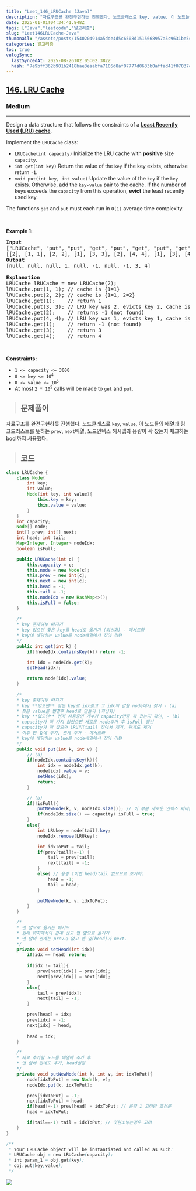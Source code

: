 ```yaml
---
title: "Leet_146_LRUCache (Java)"
description: "자료구조를 완전구현하듯 진행했다. 노드클래스로 key, value, 이 노드들의 배열과 링크드리스트를 뜻하는 prev, next배열, 노드인덱스 해시맵과 용량이 꽉 찼는지 체크하는 bool까지 사용했다.}/\*\*Your LRUCache object will be in"
date: 2025-01-01T04:34:41.848Z
tags: ["Java","leetcode","알고리즘"]
slug: "Leet146LRUCache-Java"
thumbnail: "/assets/posts/1540204914a5dde4d5c6508d1515668957a5c9631be5c727c52dd6a7bb38f475.png"
categories: 알고리즘
toc: true
velogSync:
  lastSyncedAt: 2025-08-26T02:05:02.382Z
  hash: "7e9bff362b901b2418bae3eaabfa7105d8af07777d0633b0affad41f07037cfa"
---
```


<h2><a href="https://leetcode.com/problems/lru-cache">146. LRU Cache</a></h2><h3>Medium</h3><hr><p>Design a data structure that follows the constraints of a <strong><a href="https://en.wikipedia.org/wiki/Cache_replacement_policies#LRU" target="_blank">Least Recently Used (LRU) cache</a></strong>.</p>

<p>Implement the <code>LRUCache</code> class:</p>

<ul>
	<li><code>LRUCache(int capacity)</code> Initialize the LRU cache with <strong>positive</strong> size <code>capacity</code>.</li>
	<li><code>int get(int key)</code> Return the value of the <code>key</code> if the key exists, otherwise return <code>-1</code>.</li>
	<li><code>void put(int key, int value)</code> Update the value of the <code>key</code> if the <code>key</code> exists. Otherwise, add the <code>key-value</code> pair to the cache. If the number of keys exceeds the <code>capacity</code> from this operation, <strong>evict</strong> the least recently used key.</li>
</ul>

<p>The functions <code>get</code> and <code>put</code> must each run in <code>O(1)</code> average time complexity.</p>

<p>&nbsp;</p>
<p><strong class="example">Example 1:</strong></p>

<pre>
<strong>Input</strong>
[&quot;LRUCache&quot;, &quot;put&quot;, &quot;put&quot;, &quot;get&quot;, &quot;put&quot;, &quot;get&quot;, &quot;put&quot;, &quot;get&quot;, &quot;get&quot;, &quot;get&quot;]
[[2], [1, 1], [2, 2], [1], [3, 3], [2], [4, 4], [1], [3], [4]]
<strong>Output</strong>
[null, null, null, 1, null, -1, null, -1, 3, 4]

<strong>Explanation</strong>
LRUCache lRUCache = new LRUCache(2);
lRUCache.put(1, 1); // cache is {1=1}
lRUCache.put(2, 2); // cache is {1=1, 2=2}
lRUCache.get(1);    // return 1
lRUCache.put(3, 3); // LRU key was 2, evicts key 2, cache is {1=1, 3=3}
lRUCache.get(2);    // returns -1 (not found)
lRUCache.put(4, 4); // LRU key was 1, evicts key 1, cache is {4=4, 3=3}
lRUCache.get(1);    // return -1 (not found)
lRUCache.get(3);    // return 3
lRUCache.get(4);    // return 4
</pre>

<p>&nbsp;</p>
<p><strong>Constraints:</strong></p>

<ul>
	<li><code>1 &lt;= capacity &lt;= 3000</code></li>
	<li><code>0 &lt;= key &lt;= 10<sup>4</sup></code></li>
	<li><code>0 &lt;= value &lt;= 10<sup>5</sup></code></li>
	<li>At most <code>2 * 10<sup>5</sup></code> calls will be made to <code>get</code> and <code>put</code>.</li>
</ul>

> ## 문제풀이

자료구조를 완전구현하듯 진행했다. 노드클래스로 `key`, `value`, 이 노드들의 배열과 링크드리스트를 뜻하는 `prev`, `next`배열, 노드인덱스 해시맵과 용량이 꽉 찼는지 체크하는 bool까지 사용했다.


> ## 코드

```java
class LRUCache {
    class Node{
        int key;
        int value;
        Node(int key, int value){
            this.key = key;
            this.value = value;
        }
    }
    int capacity;
    Node[] node;
    int[] prev; int[] next;
    int head; int tail;
    Map<Integer, Integer> nodeIdx;
    boolean isFull;

    public LRUCache(int c) {
        this.capacity = c;
        this.node = new Node[c];
        this.prev = new int[c];
        this.next = new int[c];
        this.head = -1;
        this.tail = -1;
        this.nodeIdx = new HashMap<>();
        this.isFull = false;
    }
    
    /*
    * key 존재여부 따지기
    * key 있으면 찾은 key를 head로 옮기기 (최신화) - 메서드화
    * key에 해당하는 value를 node배열에서 찾아 리턴
    */
    public int get(int k) {
        if(!nodeIdx.containsKey(k)) return -1;

        int idx = nodeIdx.get(k);
        setHead(idx);

        return node[idx].value;
    }
    
    /*
    * key 존재여부 따지기
    * key **있으면** 찾은 key로 idx찾고 그 idx의 값을 node에서 찾기 - (a)
    * 찾은 value를 변경후 head로 만들기 (최신화)
    * key **없으면** 먼저 사용중인 개수가 capacity만큼 꽉 찼는지 확인, - (b)
    * capacity가 꽉 차지 않았으면 새로운 node추가 후 isFull 갱신
    * capacity가 꽉 찼으면 LRU키(tail) 찾아서 제거, 관계도 제거
    * 이후 맨 앞에 추가, 관계 추가 - 메서드화
    * key에 해당하는 value를 node배열에서 찾아 리턴
    */
    public void put(int k, int v) {
        // (a)
        if(nodeIdx.containsKey(k)){
            int idx = nodeIdx.get(k);
            node[idx].value = v;
            setHead(idx);
            return;
        }

        // (b)
        if(!isFull){
            putNewNode(k, v, nodeIdx.size()); // 이 부분 새로운 인덱스 써야함
            if(nodeIdx.size() == capacity) isFull = true;
        }
        else{
            int LRUkey = node[tail].key;
            nodeIdx.remove(LRUkey);

            int idxToPut = tail;
            if(prev[tail]!=-1) {
                tail = prev[tail];
                next[tail] = -1; 
            }
            else{ // 용량 1이면 head/tail 없으므로 초기화;
                head = -1;
                tail = head;
            }

            putNewNode(k, v, idxToPut);
        }
    }

    /*
    * 맨 앞으로 옮기는 메서드
    * 원래 위치에서의 관계 끊고 맨 앞으로 옮기기
    * 맨 앞의 관계는 prev가 없고 맨 앞(head)가 next.
    */
    private void setHead(int idx){
        if(idx == head) return;
        
        if(idx != tail){
            prev[next[idx]] = prev[idx];
            next[prev[idx]] = next[idx];
        }
        else{
            tail = prev[idx];
            next[tail] = -1;
        }

        prev[head] = idx;
        prev[idx] = -1;
        next[idx] = head;
        
        head = idx;
    }

    /*
    * 새로 추가할 노드를 배열에 추가 후
    * 맨 앞에 관계도 추가, head설정
    */
    private void putNewNode(int k, int v, int idxToPut){
        node[idxToPut] = new Node(k, v);
        nodeIdx.put(k, idxToPut);

        prev[idxToPut] = -1;
        next[idxToPut] = head;
        if(head!=-1) prev[head] = idxToPut; // 용량 1 고려한 조건문
        head = idxToPut;

        if(tail==-1) tail = idxToPut; // 첫원소넣는경우 고려 
    }
}

/**
 * Your LRUCache object will be instantiated and called as such:
 * LRUCache obj = new LRUCache(capacity);
 * int param_1 = obj.get(key);
 * obj.put(key,value);
 */
```
![](/assets/posts/1540204914a5dde4d5c6508d1515668957a5c9631be5c727c52dd6a7bb38f475.png)
